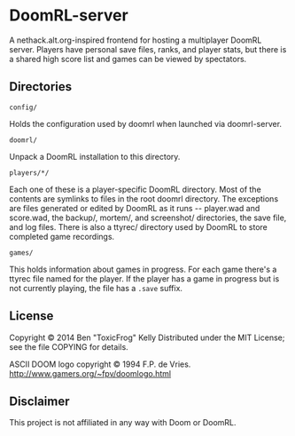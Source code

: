 # DoomRL-server

A nethack.alt.org-inspired frontend for hosting a multiplayer DoomRL server. Players have personal save files, ranks, and player stats, but there is a shared high score list and games can be viewed by spectators.

## Directories

    config/

Holds the configuration used by doomrl when launched via doomrl-server.

    doomrl/

Unpack a DoomRL installation to this directory.

    players/*/

Each one of these is a player-specific DoomRL directory. Most of the contents are symlinks to files in the root doomrl directory. The exceptions are files generated or edited by DoomRL as it runs -- player.wad and score.wad, the backup/, mortem/, and screenshot/ directories, the save file, and log files. There is also a ttyrec/ directory used by DoomRL to store completed game recordings.

    games/

This holds information about games in progress. For each game there's a ttyrec file named for the player. If the player has a game in progress but is not currently playing, the file has a `.save` suffix.

## License

Copyright © 2014 Ben "ToxicFrog" Kelly
Distributed under the MIT License; see the file COPYING for details.

ASCII DOOM logo copyright © 1994 F.P. de Vries.
http://www.gamers.org/~fpv/doomlogo.html

## Disclaimer

This project is not affiliated in any way with Doom or DoomRL.
